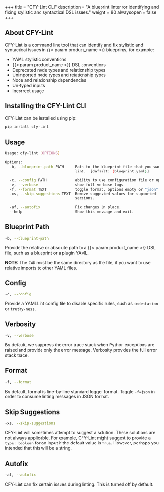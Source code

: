 +++
title = "CFY-Lint CLI"
description = "A blueprint linter for identifying and fixing stylistic and syntactical DSL issues."
weight = 80
alwaysopen = false
+++

## About CFY-Lint

CFY-Lint is a command line tool that can identify and fix stylistic and syntactical issues in {{< param product_name >}} blueprints, for example:

 - YAML stylistic conventions
 - {{< param product_name >}} DSL conventions
 - Deprecated node types and relationship types
 - Unimported node types and relationship types
 - Node and relationship dependencies
 - Un-typed inputs
 - Incorrect usage

## Installing the CFY-Lint CLI

CFY-Lint can be installed using pip:

```bash
pip install cfy-lint
```

## Usage

```bash
Usage: cfy-lint [OPTIONS]

Options:
  -b, --blueprint-path PATH     Path to the blueprint file that you want to
                                lint.  [default: (blueprint.yaml)]

  -c, --config PATH             ability to use configuration file or options.
  -v, --verbose                 show full verbose logs
  -f, --format TEXT             toggle format, options empty or "json".
  -xs, --skip-suggestions TEXT  Remove suggested values for supported
                                sections.

  -af, --autofix                Fix changes in place.
  --help                        Show this message and exit.
```

## Blueprint Path

```bash
-b, --blueprint-path
```

Provide the relative or absolute path to a {{< param product_name >}} DSL file, such as a blueprint or a plugin YAML.

__NOTE:__ The `CWD` must be the same directory as the file, if you want to use relative imports to other YAML files.

## Config

```bash
-c, --config
```

Provide a YAMLLint config file to disable specific rules, such as `indentation` or `truthy-ness`.

## Verbosity

```bash
-v, --verbose
```

By default, we suppress the error trace stack when Python exceptions are raised and provide only the error message. Verbosity provides the full error stack trace.

## Format

```bash
-f, --format
```

By default, format is line-by-line standard logger format. Toggle ```-f=json``` in order to consume linting messages in JSON format.

## Skip Suggestions

```bash
-xs, --skip-suggestions
```

CFY-Lint will sometimes attempt to suggest a solution. These solutions are not always applicable. For example, CFY-Lint might suggest to provide a `type: boolean` for  an input if the default value is `True`. However, perhaps you intended that this will be a string.

## Autofix

```bash
-af, --autofix
```

CFY-Lint can fix certain issues during linting. This is turned off by default.

